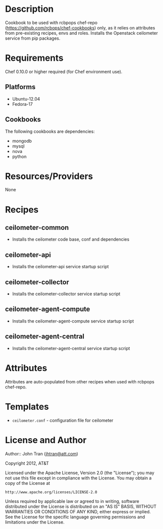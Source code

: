 Description
===========

Cookbook to be used with rcbpops chef-repo (https://github.com/rcbops/chef-cookbooks) only, as it relies on attributes from pre-existing recipes, envs and roles.
Installs the Openstack ceilometer service from pip packages.

Requirements
============

Chef 0.10.0 or higher required (for Chef environment use).

Platforms
--------

* Ubuntu-12.04
* Fedora-17

Cookbooks
---------

The following cookbooks are dependencies:

* mongodb
* mysql
* nova
* python

Resources/Providers
===================

None


Recipes
=======

ceilometer-common
----
- Installs the ceilometer code base, conf and dependencies

ceilometer-api
---
- Installs the ceilometer-api service startup script

ceilometer-collector
---
- Installs the ceilometer-collector service startup script


ceilometer-agent-compute
---
- Installs the ceilometer-agent-compute service startup script


ceilometer-agent-central
---
- Installs the ceilometer-agent-central service startup script


Attributes
==========
Attributes are auto-populated from other recipes when used with rcbpops chef-repo.

Templates
=====
* `ceilometer.conf` - configuration file for ceilometer


License and Author
==================

Author:: John Tran (<jhtran@att.com>)  

Copyright 2012, AT&T

Licensed under the Apache License, Version 2.0 (the "License");
you may not use this file except in compliance with the License.
You may obtain a copy of the License at

    http://www.apache.org/licenses/LICENSE-2.0

Unless required by applicable law or agreed to in writing, software
distributed under the License is distributed on an "AS IS" BASIS,
WITHOUT WARRANTIES OR CONDITIONS OF ANY KIND, either express or implied.
See the License for the specific language governing permissions and
limitations under the License.

